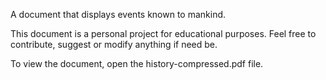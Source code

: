 
A document that displays events known to mankind.

This document is a personal project for educational purposes.
Feel free to contribute, suggest or modify anything if need be.

To view the document, open the history-compressed.pdf file.